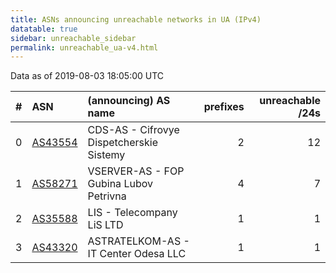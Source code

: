 ```yaml
---
title: ASNs announcing unreachable networks in UA (IPv4)
datatable: true
sidebar: unreachable_sidebar
permalink: unreachable_ua-v4.html
---
```


Data as of 2019-08-03 18:05:00 UTC


<div class="datatable-begin"></div>

|   # | ASN                                    | (announcing) AS name                     |   prefixes |   unreachable /24s |
|----:|:---------------------------------------|:-----------------------------------------|-----------:|-------------------:|
|   0 | [AS43554](unreachable_AS43554-v4.html) | CDS-AS - Cifrovye Dispetcherskie Sistemy |          2 |                 12 |
|   1 | [AS58271](unreachable_AS58271-v4.html) | VSERVER-AS - FOP Gubina Lubov Petrivna   |          4 |                  7 |
|   2 | [AS35588](unreachable_AS35588-v4.html) | LIS - Telecompany LiS LTD                |          1 |                  1 |
|   3 | [AS43320](unreachable_AS43320-v4.html) | ASTRATELKOM-AS - IT Center Odesa LLC     |          1 |                  1 |

<div class="datatable-end"></div>